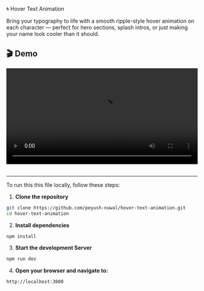
🌀 Hover Text Animation

Bring your typography to life with a smooth ripple-style hover animation on each character — perfect for hero sections, splash intros, or just making your name look cooler than it should.



## 🎬 Demo

<div width="100%">
<video src="https://raw.githubusercontent.com/peyush-nuwal/hover-text-animation/master/public/hover-animation.mp4" autoplay loop controls width="100%" />
</div>
<br/>

---

To run this this file locally, follow these steps:

1. **Clone the repository**
```bash
git clone https://github.com/peyush-nuwal/hover-text-animation.git
cd hover-text-animation
```

2. **Install dependencies**
```bash
npm install
```

3. **Start the development Server**
```bash
npm run dev
```

4. **Open your browser and navigate to:**
```bash
http://localhost:3000
```
